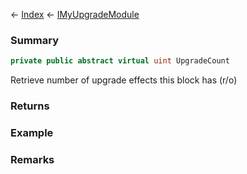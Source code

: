 ← [Index](Api-Index) ← [IMyUpgradeModule](Sandbox.ModAPI.Ingame.IMyUpgradeModule)

### Summary

```csharp
private public abstract virtual uint UpgradeCount
```

Retrieve number of upgrade effects this block has (r/o)

### Returns

### Example

### Remarks

